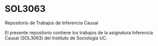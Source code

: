 # SOL3063
Repositorio de Trabajos de Inferencia Causal

El presente repositorio contiene los trabajos de la asignatura Inferencia Causal (SOL3063) del Instituto de Sociología UC.
